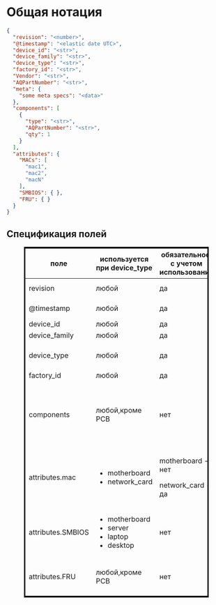 # Общая нотация

```json
{
  "revision": "<number>",
  "@timestamp": "<elastic date UTC>",
  "device_id": "<str>",
  "device_family": "<str>",
  "device_type": "<str>",
  "factory_id": "<str>",
  "Vendor": "<str>",
  "AQPartNumber": "<str>",
  "meta": {
    "some meta specs": "<data>"
  },
  "components": [
    {
      "type": "<str>",
      "AQPartNumber": "<str>",
      "qty": 1
    }
  ],
  "attributes": {
    "MACs": [
      "mac1",
      "mac2",
      "macN"
    ],
    "SMBIOS": { },
    "FRU": { }
  }
}
```

## Спецификация полей

<figure class="table op-uc-figure_align-center op-uc-figure"><table class="op-uc-table" style="border-color:hsl(0, 0%, 0%);border-style:solid;"><thead class="op-uc-table--head"><tr class="op-uc-table--row"><th class="op-uc-p op-uc-table--cell op-uc-table--cell_head">поле</th><th class="op-uc-p op-uc-table--cell op-uc-table--cell_head" colspan="1">используется при device_type</th><th class="op-uc-p op-uc-table--cell op-uc-table--cell_head" colspan="1">обязательное, с учетом использования</th><th class="op-uc-p op-uc-table--cell op-uc-table--cell_head" colspan="1">регистр символов</th><th class="op-uc-p op-uc-table--cell op-uc-table--cell_head">описание</th></tr></thead><tbody><tr class="op-uc-table--row"><td class="op-uc-p op-uc-table--cell">revision</td><td class="op-uc-p op-uc-table--cell" colspan="1">любой</td><td class="op-uc-p op-uc-table--cell" colspan="1">да</td><td class="op-uc-p op-uc-table--cell" colspan="1">N/A</td><td class="op-uc-p op-uc-table--cell">версия спецификации (на случай возможных улчшений в будущем), служебное поле</td></tr><tr class="op-uc-table--row"><td class="op-uc-p op-uc-table--cell">@timestamp</td><td class="op-uc-p op-uc-table--cell" colspan="1">любой</td><td class="op-uc-p op-uc-table--cell" colspan="1">да</td><td class="op-uc-p op-uc-table--cell" colspan="1">N/A</td><td class="op-uc-p op-uc-table--cell">дата занесения записи в базу в временной зоне UTC</td></tr><tr class="op-uc-table--row"><td class="op-uc-p op-uc-table--cell">device_id</td><td class="op-uc-p op-uc-table--cell" colspan="1">любой</td><td class="op-uc-p op-uc-table--cell" colspan="1">да</td><td class="op-uc-p op-uc-table--cell" colspan="1">верхний</td><td class="op-uc-p op-uc-table--cell">серийный номер устройства, верхний регистр</td></tr><tr class="op-uc-table--row"><td class="op-uc-p op-uc-table--cell">device_family</td><td class="op-uc-p op-uc-table--cell" colspan="1">любой</td><td class="op-uc-p op-uc-table--cell" colspan="1">да</td><td class="op-uc-p op-uc-table--cell" colspan="1">верхний</td><td class="op-uc-p op-uc-table--cell">семейство устройства, верхний регистр</td></tr><tr class="op-uc-table--row"><td class="op-uc-p op-uc-table--cell">device_type</td><td class="op-uc-p op-uc-table--cell" colspan="1">любой</td><td class="op-uc-p op-uc-table--cell" colspan="1">да</td><td class="op-uc-p op-uc-table--cell" colspan="1">верхний</td><td class="op-uc-p op-uc-table--cell">тип устройства, одно из <a class="op-uc-link" href="http://172.26.17.120/confluence/pages/viewpage.action?pageId=43813162#id-3.0%D1%80%D0%B0%D0%B7%D0%BB%D0%B8%D1%87%D0%BD%D1%8B%D0%B5%D0%B8%D0%B4%D0%B5%D0%BD%D1%82%D0%B8%D1%84%D0%B8%D0%BA%D0%B0%D1%82%D0%BE%D1%80%D1%8B-3.0%D1%80%D0%B0%D0%B7%D0%BB%D0%B8%D1%87%D0%BD%D1%8B%D0%B5%D0%B8%D0%B4%D0%B5%D0%BD%D1%82%D0%B8%D1%84%D0%B8%D0%BA%D0%B0%D1%82%D0%BE%D1%80%D1%8B-device_type">3.0 различные идентификаторы#3.0различныеидентификаторы-device_type</a></td></tr><tr class="op-uc-table--row"><td class="op-uc-p op-uc-table--cell">factory_id</td><td class="op-uc-p op-uc-table--cell">любой</td><td class="op-uc-p op-uc-table--cell">да</td><td class="op-uc-p op-uc-table--cell">любой</td><td class="op-uc-p op-uc-table--cell">завод на котором была сделана запись</td></tr><tr class="op-uc-table--row"><td class="op-uc-p op-uc-table--cell">components</td><td class="op-uc-p op-uc-table--cell" colspan="1">любой,кроме PCB</td><td class="op-uc-p op-uc-table--cell" colspan="1">нет</td><td class="op-uc-p op-uc-table--cell" colspan="1">верхний</td><td class="op-uc-table--cell"><p class="op-uc-p">лист компонент, произведенных Аквариусом, записи о которых есть в базе идентификаторов, входящих в состав этого устройства.</p><p class="op-uc-p">Список состоит из серийныйх номеров устройств</p></td></tr><tr class="op-uc-table--row"><td class="op-uc-p op-uc-table--cell">attributes.mac</td><td class="op-uc-table--cell" colspan="1"><ul class="op-uc-list"><li class="op-uc-list--item">motherboard</li><li class="op-uc-list--item">network_card</li></ul></td><td class="op-uc-table--cell" colspan="1"><p class="op-uc-p">motherboard - нет</p><p class="op-uc-p">network_card - да</p></td><td class="op-uc-p op-uc-table--cell" colspan="1">нижний</td><td class="op-uc-p op-uc-table--cell">лист MAC в котором только цифры и буквы в нижнем регистре</td></tr><tr class="op-uc-table--row"><td class="op-uc-p op-uc-table--cell">attributes.SMBIOS</td><td class="op-uc-table--cell" colspan="1"><ul class="op-uc-list"><li class="op-uc-list--item">motherboard</li><li class="op-uc-list--item">server</li><li class="op-uc-list--item">laptop</li><li class="op-uc-list--item">desktop</li></ul></td><td class="op-uc-p op-uc-table--cell" colspan="1">нет</td><td class="op-uc-p op-uc-table--cell" colspan="1">не применяется</td><td class="op-uc-p op-uc-table--cell">заполняется по спецификации в части полей, обязательных для данного типа устройств. Может отсутствовать в случаях, когда, например, smbios является отображением FRU</td></tr><tr class="op-uc-table--row"><td class="op-uc-p op-uc-table--cell">attributes.FRU</td><td class="op-uc-p op-uc-table--cell" colspan="1">любой,кроме PCB</td><td class="op-uc-p op-uc-table--cell" colspan="1">нет</td><td class="op-uc-p op-uc-table--cell" colspan="1">не применяется</td><td class="op-uc-p op-uc-table--cell">заполняется по спецификации в части полей, обязательных для данного типа устройств. Может отсутствовать в случаях, когда, например, у устройства нет BMC</td></tr></tbody></table></figure>